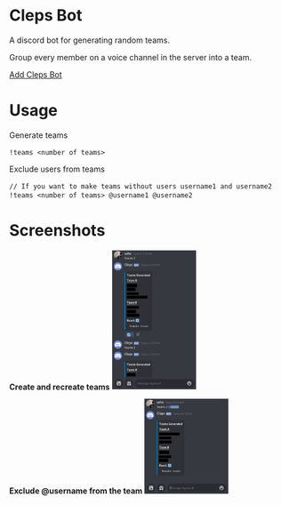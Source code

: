 # Cleps Bot
A discord bot for generating random teams.

Group every member on a voice channel in the server into a team.

[Add Cleps Bot](https://discord.com/api/oauth2/authorize?client_id=759274933476917259&permissions=3072&scope=bot)

# Usage

Generate teams
```
!teams <number of teams>
```

Exclude users from teams
```
// If you want to make teams without users username1 and username2
!teams <number of teams> @username1 @username2
```

# Screenshots

**Create and recreate teams**
<img src="https://github.com/Aveek-Saha/ClepsBot/blob/master/img/cleps_bot_1.jpg" width="30%"></img>

**Exclude @username from the team**
<img src="https://github.com/Aveek-Saha/ClepsBot/blob/master/img/cleps_bot_2.jpg" width="30%"></img>

